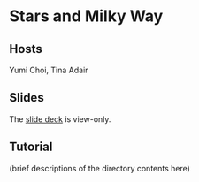 # Stars and Milky Way

## Hosts

Yumi Choi, Tina Adair

## Slides

The [slide deck](https://docs.google.com/presentation/d/1aMlvluxAPSva26sxD92DLq6Anosk00a4AWdo7nPokus/edit?usp=sharing) is view-only.

## Tutorial

(brief descriptions of the directory contents here)
